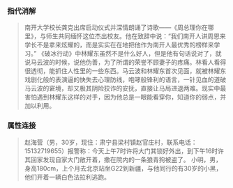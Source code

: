 ### 指代消解
> 南开大学校长龚克出席启动仪式并深情朗诵了诗歌——《周总理你在哪里》，与师生共同缅怀这位杰出校友。他在致辞中说：“我们南开人讲周恩来学长不是拿来炫耀的，而是实实在在地把他作为南开人最优秀的榜样来学习。”
> 《破冰行动》中林耀东虽然不是什么好人，但是他有句话说对了，就说马云波的时候，说他伪善，为了所谓的荣誉不顾妻子的疼痛。林看人看得很透彻，能抓住人性里的一些东西。马云波和林耀东首次见面，就被林耀东戏剧化般的表演逼的快失去心理防线，咆哮般锋利的语言，一针见血的道破马云波的窘境，却又极其阴险狡诈的安抚，直接让马局进退两难。现实中最害怕遇到林耀东这样的对手，因为他总是一眼能看穿你，知道你的弱点，并加以利用。

### 属性连接 
> 赵海营（男，30岁，现住：肃宁县梁村镇赵官庄村，联系电话：15132719655）报警称：今天上午7时许将大门其锁好外出，到下午16时许其回家发现自家大门敞开着，撒在院内的一条狼青狗被盗了。
> 小明，男，身高180cm，上个月去北京站坐G22到新疆，与他同行的有30岁的小黑，他们开着一辆白色法拉利逃跑。
 


